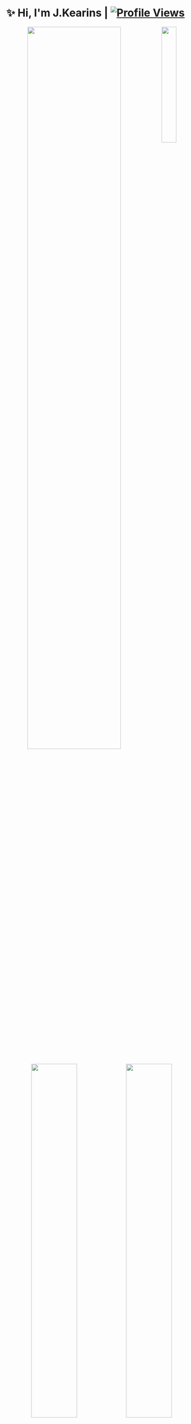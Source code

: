 # ✨ Hi, I'm J.Kearins | [![Profile Views](https://komarev.com/ghpvc/?username=jkearins&style=for-the-badge)](https://github.com/jkearins)

<p align="center">
    <img width="70%" src="https://user-images.githubusercontent.com/77770753/117139498-f081c400-adc9-11eb-9aaf-f895a54ecc67.gif">
    <img
        align="top"
        width="28%"
        src="https://github-readme-stats.vercel.app/api/top-langs/?username=jkearins&hide_border=true&theme=tokyonight"
    />
</p>
<p align="center">
    <img
        width="49%"
        src="https://github-readme-stats.vercel.app/api?username=jkearins&count_private=true&include_all_commits=true&show_icons=true&theme=tokyonight&custom_title=GitHub+Stats"
    />
    <img
        width="49%"
        src="https://github-readme-streak-stats.herokuapp.com?user=jkearins&theme=tokyonight"
    />
</p>

<!--
**jkearins/jkearins** is a ✨ _special_ ✨ repository because its `README.md` (this file) appears on your GitHub profile.

Here are some ideas to get you started:

- 🔭 I’m currently working on ...
- 🌱 I’m currently learning ...
- 👯 I’m looking to collaborate on ...
- 🤔 I’m looking for help with ...
- 💬 Ask me about ...
- 📫 How to reach me: ...
- 😄 Pronouns: ...
- ⚡ Fun fact: ...
-->
